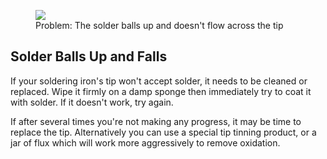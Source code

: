 <figure class="figure text-center float-md">
  <a data-fancybox href="/img/practice/soldering-tin-problem.png">
    <img class="figure-img img-fluid" style="max-width: 190px" src="/img/practice/soldering-tin-problem.png" />
  </a>
  <figcaption class="figure-caption">Problem: The solder balls up and doesn't flow across the tip</figcaption>
</figure>

## Solder Balls Up and Falls

If your soldering iron's tip won't accept solder, it needs to be cleaned or replaced. Wipe it firmly on a damp sponge then immediately try to coat it with solder. If it doesn't work, try again. 


If after several times you're not making any progress, it may be time to replace the tip. Alternatively you can use a special tip tinning product, or a jar of flux which will work more aggressively to remove oxidation.

